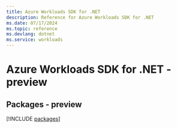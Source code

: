 ```yaml
---
title: Azure Workloads SDK for .NET
description: Reference for Azure Workloads SDK for .NET
ms.date: 07/17/2024
ms.topic: reference
ms.devlang: dotnet
ms.service: workloads
---
```

# Azure Workloads SDK for .NET - preview
## Packages - preview
[!INCLUDE [packages](workloads-index.md)]